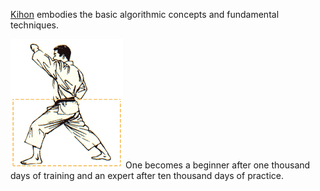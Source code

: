 [Kihon](https://en.wikipedia.org/wiki/Kihon) embodies the basic algorithmic concepts and fundamental techniques.

![Kihon](kihon.gif)
One becomes a beginner after one thousand days of training and an expert after ten thousand days of practice.

